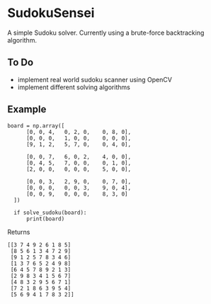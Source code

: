 # SudokuSensei

A simple Sudoku solver.
Currently using a brute-force backtracking algorithm.

## To Do
  - implement real world sudoku scanner using OpenCV
  - implement different solving algorithms
  
## Example
  
  ```
  board = np.array([
        [0, 0, 4,   0, 2, 0,    0, 8, 0],
        [0, 0, 0,   1, 0, 0,    0, 0, 0],
        [9, 1, 2,   5, 7, 0,    0, 4, 0],

        [0, 0, 7,   6, 0, 2,    4, 0, 0],
        [0, 4, 5,   7, 0, 0,    0, 1, 0],
        [2, 0, 0,   0, 0, 0,    5, 0, 0],

        [0, 0, 3,   2, 9, 0,    0, 7, 0],
        [0, 0, 0,   0, 0, 3,    9, 0, 4],
        [0, 0, 9,   0, 0, 0,    8, 3, 0]
    ])

    if solve_sudoku(board):
        print(board)
  ```
  Returns
  ```
  [[3 7 4 9 2 6 1 8 5]
   [8 5 6 1 3 4 7 2 9]
   [9 1 2 5 7 8 3 4 6]
   [1 3 7 6 5 2 4 9 8]
   [6 4 5 7 8 9 2 1 3]
   [2 9 8 3 4 1 5 6 7]
   [4 8 3 2 9 5 6 7 1]
   [7 2 1 8 6 3 9 5 4]
   [5 6 9 4 1 7 8 3 2]]
  ```
